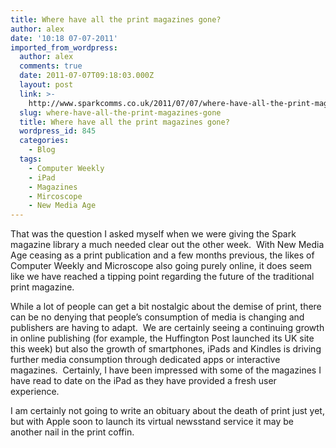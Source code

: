 ```yaml
---
title: Where have all the print magazines gone?
author: alex
date: '10:18 07-07-2011'
imported_from_wordpress:
  author: alex
  comments: true
  date: 2011-07-07T09:18:03.000Z
  layout: post
  link: >-
    http://www.sparkcomms.co.uk/2011/07/07/where-have-all-the-print-magazines-gone/
  slug: where-have-all-the-print-magazines-gone
  title: Where have all the print magazines gone?
  wordpress_id: 845
  categories:
    - Blog
  tags:
    - Computer Weekly
    - iPad
    - Magazines
    - Mircoscope
    - New Media Age
---
```


That was the question I asked myself when we were giving the Spark magazine library a much needed clear out the other week.  With New Media Age ceasing as a print publication and a few months previous, the likes of Computer Weekly and Microscope also going purely online, it does seem like we have reached a tipping point regarding the future of the traditional print magazine.

While a lot of people can get a bit nostalgic about the demise of print, there can be no denying that people’s consumption of media is changing and publishers are having to adapt.  We are certainly seeing a continuing growth in online publishing (for example, the Huffington Post launched its UK site this week) but also the growth of smartphones, iPads and Kindles is driving further media consumption through dedicated apps or interactive magazines.  Certainly, I have been impressed with some of the magazines I have read to date on the iPad as they have provided a fresh user experience.

I am certainly not going to write an obituary about the death of print just yet, but with Apple soon to launch its virtual newsstand service it may be another nail in the print coffin.
